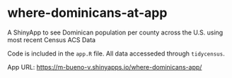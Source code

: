 # where-dominicans-at-app
A ShinyApp to see Dominican population per county across the U.S. using most recent Census ACS Data

Code is included in the `app.R` file. All data accesseded through `tidycensus`.

App URL: https://m-bueno-v.shinyapps.io/where-dominicans-app/
